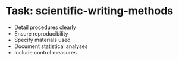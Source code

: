 <!-- ---
!-- title: 2024-12-27 23:17:09
!-- author: Yusuke Watanabe
!-- date: /home/ywatanabe/.emacs.d/lisp/llemacs/workspace/resources/prompt-templates/components/02_tasks/scientific-writing-methods.md
!-- --- -->

# Task: scientific-writing-methods
* Detail procedures clearly
* Ensure reproducibility
* Specify materials used
* Document statistical analyses
* Include control measures